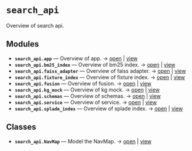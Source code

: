# `search_api`

Overview of search api.

<!-- START doctoc generated TOC please keep comment here to allow auto update -->
<!-- END doctoc generated TOC please keep comment here to allow auto update -->

## Modules

- **`search_api.app`** — Overview of app. → [open](vscode://file//home/paul/kgfoundry/src/search_api/app.py:1:1) | [view](https://github.com/github.com/paul-heyse/blob/93d48ee805023a7f998c81b563b5d8307afeeda4/src/search_api/app.py#L1)
- **`search_api.bm25_index`** — Overview of bm25 index. → [open](vscode://file//home/paul/kgfoundry/src/search_api/bm25_index.py:1:1) | [view](https://github.com/github.com/paul-heyse/blob/93d48ee805023a7f998c81b563b5d8307afeeda4/src/search_api/bm25_index.py#L1)
- **`search_api.faiss_adapter`** — Overview of faiss adapter. → [open](vscode://file//home/paul/kgfoundry/src/search_api/faiss_adapter.py:1:1) | [view](https://github.com/github.com/paul-heyse/blob/93d48ee805023a7f998c81b563b5d8307afeeda4/src/search_api/faiss_adapter.py#L1)
- **`search_api.fixture_index`** — Overview of fixture index. → [open](vscode://file//home/paul/kgfoundry/src/search_api/fixture_index.py:1:1) | [view](https://github.com/github.com/paul-heyse/blob/93d48ee805023a7f998c81b563b5d8307afeeda4/src/search_api/fixture_index.py#L1)
- **`search_api.fusion`** — Overview of fusion. → [open](vscode://file//home/paul/kgfoundry/src/search_api/fusion.py:1:1) | [view](https://github.com/github.com/paul-heyse/blob/93d48ee805023a7f998c81b563b5d8307afeeda4/src/search_api/fusion.py#L1)
- **`search_api.kg_mock`** — Overview of kg mock. → [open](vscode://file//home/paul/kgfoundry/src/search_api/kg_mock.py:1:1) | [view](https://github.com/github.com/paul-heyse/blob/93d48ee805023a7f998c81b563b5d8307afeeda4/src/search_api/kg_mock.py#L1)
- **`search_api.schemas`** — Overview of schemas. → [open](vscode://file//home/paul/kgfoundry/src/search_api/schemas.py:1:1) | [view](https://github.com/github.com/paul-heyse/blob/93d48ee805023a7f998c81b563b5d8307afeeda4/src/search_api/schemas.py#L1)
- **`search_api.service`** — Overview of service. → [open](vscode://file//home/paul/kgfoundry/src/search_api/service.py:1:1) | [view](https://github.com/github.com/paul-heyse/blob/93d48ee805023a7f998c81b563b5d8307afeeda4/src/search_api/service.py#L1)
- **`search_api.splade_index`** — Overview of splade index. → [open](vscode://file//home/paul/kgfoundry/src/search_api/splade_index.py:1:1) | [view](https://github.com/github.com/paul-heyse/blob/93d48ee805023a7f998c81b563b5d8307afeeda4/src/search_api/splade_index.py#L1)

## Classes

- **`search_api.NavMap`** — Model the NavMap. → [open](vscode://file//home/paul/kgfoundry/src/kgfoundry_common/navmap_types.py:60:1) | [view](https://github.com/github.com/paul-heyse/blob/93d48ee805023a7f998c81b563b5d8307afeeda4/src/kgfoundry_common/navmap_types.py#L60-L79)
<!-- agent:readme v1 sha:93d48ee805023a7f998c81b563b5d8307afeeda4 content:352d9972842f -->
